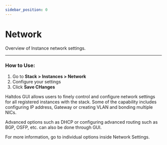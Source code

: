 ```yaml
---
sidebar_position: 0
---
```


# Network 

Overview of Instance network settings.  

---

### **How to Use**:

1. Go to **Stack > Instances  > Network**
2. Configure your settings
3. Click **Save CHanges**


Haltdos GUI allows users to finely control and configure network settings for all registered instances with the stack. Some of the capability includes configuring IP address, Gateway or creating VLAN and bonding multiple NICs.

Advanced options such as DHCP or configuring advanced routing such as BGP, OSFP, etc. can also be done through GUI.

For more information, go to individual options inside Network Settings.